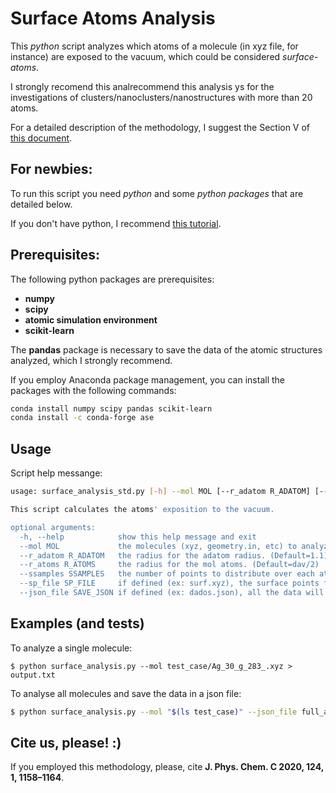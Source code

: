 # Surface Atoms Analysis

This *python* script analyzes which atoms of a molecule (in xyz file, for instance) are exposed to the vacuum, which could be considered *surface-atoms*.

I strongly recomend this analrecommend this analysis ys for the investigations of clusters/nanoclusters/nanostructures with more than 20 atoms. 

For a detailed description of the methodology, I suggest the Section V of [this document](https://pubs.acs.org/doi/suppl/10.1021/acs.jpcc.9b09561/suppl_file/jp9b09561_si_001.pdf).


## For newbies:

To run this script you need *python* and some *python packages* that are detailed below. 

If you don't have python, I recommend [this tutorial](https://varhowto.com/install-miniconda-ubuntu-20-04/).


## Prerequisites:

The following python packages are prerequisites:
- **numpy**
- **scipy**
- **atomic simulation environment**
- **scikit-learn**

The **pandas** package is necessary to  save the data of the atomic structures analyzed, which I strongly recommend.

If you employ Anaconda package management, you can install the packages with the following commands:
```bash 
conda install numpy scipy pandas scikit-learn 
conda install -c conda-forge ase
```


## Usage

Script help messange:

```bash
usage: surface_analysis_std.py [-h] --mol MOL [--r_adatom R_ADATOM] [--r_atoms R_ATOMS] [--ssamples SSAMPLES] [--sp_file SP_FILE] [--save_json SAVE_JSON]

This script calculates the atoms' exposition to the vacuum.

optional arguments:
  -h, --help            show this help message and exit
  --mol MOL             the molecules (xyz, geometry.in, etc) to analyze.
  --r_adatom R_ADATOM   the radius for the adatom radius. (Default=1.1)
  --r_atoms R_ATOMS     the radius for the mol atoms. (Default=dav/2)
  --ssamples SSAMPLES   the number of points to distribute over each atom. (Default=1000)
  --sp_file SP_FILE     if defined (ex: surf.xyz), the surface points found will be printed in this file.
  --json_file SAVE_JSON if defined (ex: dados.json), all the data will be saved in a json file.
```


## Examples (and tests)

To analyze a single molecule:

```
$ python surface_analysis.py --mol test_case/Ag_30_g_283_.xyz > output.txt
```

To analyse all molecules and save the data in a json file:

```bash
$ python surface_analysis.py --mol "$(ls test_case)" --json_file full_analysis.json > output2.txt
```

## Cite us, please! :)

If you employed this methodology, please, cite **J. Phys. Chem. C 2020, 124, 1, 1158–1164**.

